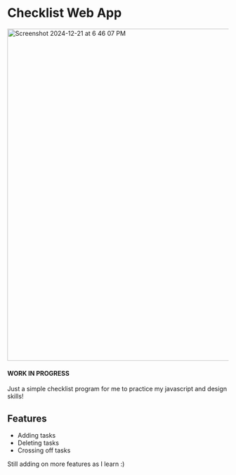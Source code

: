 
# Checklist Web App
<img width="755" alt="Screenshot 2024-12-21 at 6 46 07 PM" src="https://github.com/user-attachments/assets/2793641a-621c-4369-8035-cc024648e382" />

#### WORK IN PROGRESS

Just a simple checklist program for me to practice my javascript and design skills!

## Features

- Adding tasks
- Deleting tasks
- Crossing off tasks

Still adding on more features as I learn :)
